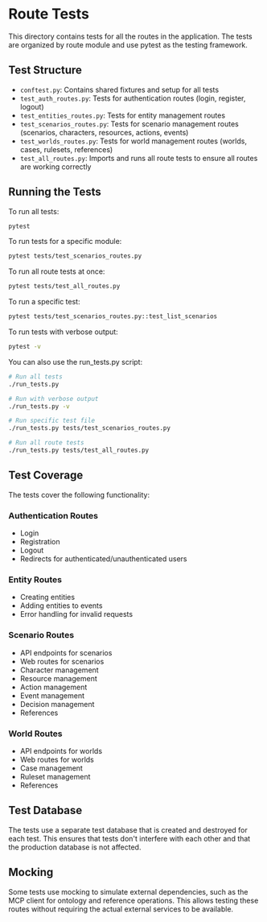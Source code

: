 # Route Tests

This directory contains tests for all the routes in the application. The tests are organized by route module and use pytest as the testing framework.

## Test Structure

- `conftest.py`: Contains shared fixtures and setup for all tests
- `test_auth_routes.py`: Tests for authentication routes (login, register, logout)
- `test_entities_routes.py`: Tests for entity management routes
- `test_scenarios_routes.py`: Tests for scenario management routes (scenarios, characters, resources, actions, events)
- `test_worlds_routes.py`: Tests for world management routes (worlds, cases, rulesets, references)
- `test_all_routes.py`: Imports and runs all route tests to ensure all routes are working correctly

## Running the Tests

To run all tests:

```bash
pytest
```

To run tests for a specific module:

```bash
pytest tests/test_scenarios_routes.py
```

To run all route tests at once:

```bash
pytest tests/test_all_routes.py
```

To run a specific test:

```bash
pytest tests/test_scenarios_routes.py::test_list_scenarios
```

To run tests with verbose output:

```bash
pytest -v
```

You can also use the run_tests.py script:

```bash
# Run all tests
./run_tests.py

# Run with verbose output
./run_tests.py -v

# Run specific test file
./run_tests.py tests/test_scenarios_routes.py

# Run all route tests
./run_tests.py tests/test_all_routes.py
```

## Test Coverage

The tests cover the following functionality:

### Authentication Routes
- Login
- Registration
- Logout
- Redirects for authenticated/unauthenticated users

### Entity Routes
- Creating entities
- Adding entities to events
- Error handling for invalid requests

### Scenario Routes
- API endpoints for scenarios
- Web routes for scenarios
- Character management
- Resource management
- Action management
- Event management
- Decision management
- References

### World Routes
- API endpoints for worlds
- Web routes for worlds
- Case management
- Ruleset management
- References

## Test Database

The tests use a separate test database that is created and destroyed for each test. This ensures that tests don't interfere with each other and that the production database is not affected.

## Mocking

Some tests use mocking to simulate external dependencies, such as the MCP client for ontology and reference operations. This allows testing these routes without requiring the actual external services to be available.
